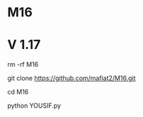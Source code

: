 # M16
# V 1.17


rm -rf  M16

git clone https://github.com/mafiat2/M16.git

cd M16

python YOUSIF.py
